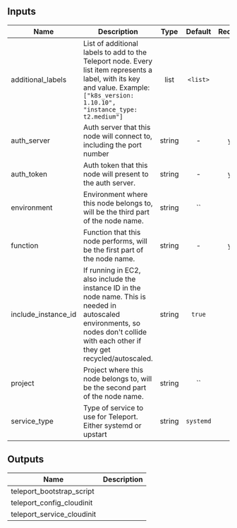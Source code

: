 
## Inputs

| Name | Description | Type | Default | Required |
|------|-------------|:----:|:-----:|:-----:|
| additional_labels | List of additional labels to add to the Teleport node. Every list item represents a label, with its key and value. Example: `["k8s_version: 1.10.10", "instance_type: t2.medium"]` | list | `<list>` | no |
| auth_server | Auth server that this node will connect to, including the port number | string | - | yes |
| auth_token | Auth token that this node will present to the auth server. | string | - | yes |
| environment | Environment where this node belongs to, will be the third part of the node name. | string | `` | no |
| function | Function that this node performs, will be the first part of the node name. | string | - | yes |
| include_instance_id | If running in EC2, also include the instance ID in the node name. This is needed in autoscaled environments, so nodes don't collide with each other if they get recycled/autoscaled. | string | `true` | no |
| project | Project where this node belongs to, will be the second part of the node name. | string | `` | no |
| service_type | Type of service to use for Teleport. Either systemd or upstart | string | `systemd` | no |

## Outputs

| Name | Description |
|------|-------------|
| teleport_bootstrap_script |  |
| teleport_config_cloudinit |  |
| teleport_service_cloudinit |  |

